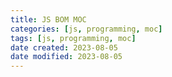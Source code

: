 ```yaml
---
title: JS BOM MOC
categories: [js, programming, moc]
tags: [js, programming, moc]
date created: 2023-08-05
date modified: 2023-08-05
---
```

